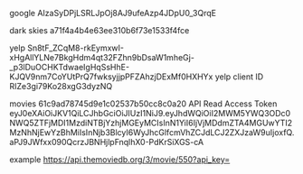 google AIzaSyDPjLSRLJpOj8AJ9ufeAzp4JDpU0_3QrqE

dark skies a71f4a4b4e63ee310b6f73e1533f4fce

yelp Sn8tF_ZCqM8-rkEymxwI-xHgAllYLNe7BkgHdm4qt32FZhn9bDsaW1mheGj-_p3lDuOCHKTdwaeIgHqSsHhE-KJQV9nm7CoYUtPrQ7fwksyjjpPFZAhzjDExMf0HXHYx
yelp client ID RIZe3gi79Ko28xgG3dyzNQ

movies 61c9ad78745d9e1c02537b50cc8c0a20
API Read Access Token eyJ0eXAiOiJKV1QiLCJhbGciOiJIUzI1NiJ9.eyJhdWQiOiI2MWM5YWQ3ODc0NWQ5ZTFjMDI1MzdiNTBjYzhjMGEyMCIsInN1YiI6IjVjMDdmZTA4MGUwYTI2MzNhNjEwYzBhMiIsInNjb3BlcyI6WyJhcGlfcmVhZCJdLCJ2ZXJzaW9uIjoxfQ.aPJ9JWfxx090QcrzJBNHjlpFnqlhX0-PdKrSiXGS-cA

example https://api.themoviedb.org/3/movie/550?api_key=